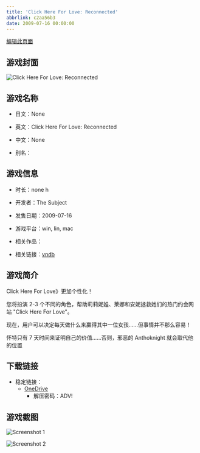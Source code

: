 ```yaml
---
title: 'Click Here For Love: Reconnected'
abbrlink: c2aa56b3
date: 2009-07-16 00:00:00
---
```

[编辑此页面](https://github.com/ACG-3/ADV3-source/blob/main/source/_posts/games/LOVEREC.md)

## 游戏封面

![Click Here For Love: Reconnected](https://pan.timero.xyz/d/onedrive/img_lib_001/LOVEREC_cover.avif)


## 游戏名称

- 日文：None
- 英文：Click Here For Love: Reconnected
- 中文：None

- 别名：


## 游戏信息

- 时长：none h
- 开发者：The Subject
- 发售日期：2009-07-16
- 游戏平台：win, lin, mac
- 相关作品：

- 相关链接：[vndb](https://vndb.org/v12843)


## 游戏简介

Click Here For Love》更加个性化！

您将扮演 2-3 个不同的角色，帮助莉莉妮娃、莱娜和安妮拯救她们的热门约会网站 "Click Here For Love"。

现在，用户可以决定每天做什么来赢得其中一位女孩......但事情并不那么容易！

怀特只有 7 天时间来证明自己的价值......否则，邪恶的 Anthoknight 就会取代他的位置




## 下载链接

- 稳定链接：
    - [OneDrive](https://pan.timero.xyz/onedrive/adv_lib_001/LOVEREC)
        - 解压密码：ADV!



## 游戏截图


![Screenshot 1](https://pan.timero.xyz/d/onedrive/img_lib_001/LOVEREC_Screenshot_1.avif)

![Screenshot 2](https://pan.timero.xyz/d/onedrive/img_lib_001/LOVEREC_Screenshot_2.avif)

